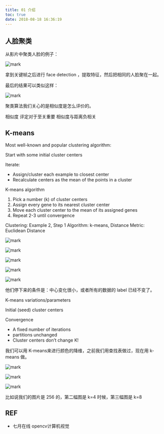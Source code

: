 ```yaml
---
title: 01 介绍
toc: true
date: 2018-08-18 16:36:19
---
```



## 人脸聚类

从影片中聚类人脸的例子：

![mark](http://pacdb2bfr.bkt.clouddn.com/blog/image/180806/K4leHD279g.png?imageslim)

拿到关键帧之后进行 face detection ，提取特征，然后把相同的人脸聚在一起。


最后的结果可以类似这样：


![mark](http://pacdb2bfr.bkt.clouddn.com/blog/image/180806/gghDJ5G43a.png?imageslim)


聚类算法我们关心的是相似度是怎么评价的。

相似度 评定对于至关重要
相似度与距离负相关





## K-means

Most well-known and popular clustering algorithm:

Start with some initial cluster centers

Iterate:
- Assign/cluster each example to closest center
- Recalculate centers as the mean of the points in a cluster


K-means algorithm

1) Pick a number (k) of cluster centers
2) Assign every gene to its nearest cluster center
3) Move each cluster center to the mean of its assigned genes
4) Repeat 2-3 until convergence


Clustering: Example 2, Step 1
Algorithm: k-means, Distance Metric: Euclidean Distance


![mark](http://pacdb2bfr.bkt.clouddn.com/blog/image/180806/kFB1GgaJl9.png?imageslim)

![mark](http://pacdb2bfr.bkt.clouddn.com/blog/image/180806/KcaEah0FD9.png?imageslim)

![mark](http://pacdb2bfr.bkt.clouddn.com/blog/image/180806/LGaDcd62eg.png?imageslim)

![mark](http://pacdb2bfr.bkt.clouddn.com/blog/image/180806/73941eKHBd.png?imageslim)

![mark](http://pacdb2bfr.bkt.clouddn.com/blog/image/180806/iJ82Adjh4k.png?imageslim)

他们停下来的条件是：中心变化很小，或者所有的数据的 label 已经不变了。


K-means variations/parameters

Initial (seed) cluster centers

Convergence

- A fixed number of iterations
- partitions unchanged
- Cluster centers don’t change
K!


我们可以用 K-means来进行颜色的降维，之前我们用查找表做过，现在用 k-means 做。

![mark](http://pacdb2bfr.bkt.clouddn.com/blog/image/180806/lKiaelEld3.png?imageslim)

![mark](http://pacdb2bfr.bkt.clouddn.com/blog/image/180806/cm06cFd5fB.png?imageslim)

![mark](http://pacdb2bfr.bkt.clouddn.com/blog/image/180806/flAam1cidG.png?imageslim)

比如说我们的图片是 256 的，第二幅图是 k=4 时候，第三幅图是 k=8




## REF

- 七月在线 opencv计算机视觉
